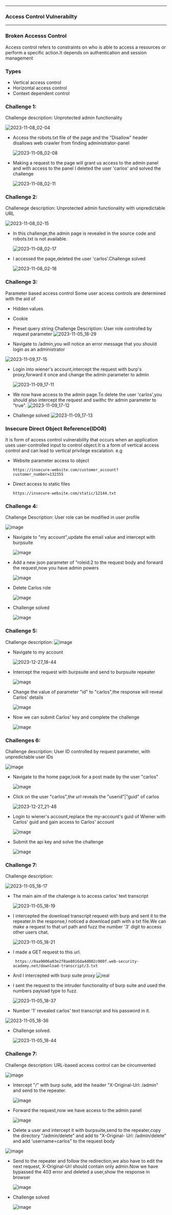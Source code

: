 * * *
 ### Access Control Vulnerabilty
* *  *
### Broken Accesss Control
 Access control refers to constraints on who is able to access a resources or perform a specific action.It depends on authentication and session management
### Types
- Vertical access control
- Horizontal access control
- Context dependent control

### Challenge 1:
 Challenge description: Unprotected admin functionality
 
 ![2023-11-08_02-04](https://github.com/SENSEIXENUS2/SENSEIXENUS2.github.io/assets/98669513/0d23173d-b9b9-4cbd-b15c-c506093e1548) 

- Access the robots.txt file of the page and the "Disallow" header disallows web crawler from finding administrator-panel
  
  ![2023-11-08_02-08](https://github.com/SENSEIXENUS2/SENSEIXENUS2.github.io/assets/98669513/86233fe6-8a2c-47fd-b8d9-27b3174ce3f9)

- Making a request to the page will grant us access to the admin panel and with access to the panel I deleted the user 'carlos' and solved the challenge
  
  ![2023-11-08_02-11](https://github.com/SENSEIXENUS2/SENSEIXENUS2.github.io/assets/98669513/15dc1610-b752-4fec-9275-7762b8523ae4)

 ### Challenge 2:
 Challenege description: Unprotected admin functionality with unpredictable URL

   ![2023-11-08_02-15](https://github.com/SENSEIXENUS2/SENSEIXENUS2.github.io/assets/98669513/a4046b26-d94a-4759-a035-57cf8f41c1fd)

- In this challenge,the admin page is revealed in the source code and robots.txt is not available.

  ![2023-11-08_02-17](https://github.com/SENSEIXENUS2/SENSEIXENUS2.github.io/assets/98669513/44a3f966-5a19-4748-9d09-f9102a684509)

- I accessed the page,deleted the user 'carlos'.Challenge solved

   ![2023-11-08_02-18](https://github.com/SENSEIXENUS2/SENSEIXENUS2.github.io/assets/98669513/643274f6-116f-4cb5-9c93-34c6d5c8d34f)

### Challenge 3:
  Parameter based access control
  Some user access controls are determined with the aid of
- Hidden values
- Cookie
- Preset query string
  Challenge Description: User role controlled by request parameter
   ![2023-11-05_18-29](https://github.com/SENSEIXENUS2/SENSEIXENUS2.github.io/assets/98669513/45b0695b-d4b0-4707-953f-2a30fa6140bf)

- Navigate to  /admin,you will notice an error message that you should login as an administrator

 ![2023-11-09_17-15](https://github.com/SENSEIXENUS2/SENSEIXENUS2.github.io/assets/98669513/097ed22e-2669-435b-a79c-ccbb5a7940ab)

- Login into wiener's account,intercept the request with burp's proxy,forward it once and change the admin parameter to admin
  
  ![2023-11-09_17-11](https://github.com/SENSEIXENUS2/SENSEIXENUS2.github.io/assets/98669513/458a5d27-12ec-401c-bd04-572d5b8046ba)

- We now have access to the admin page.To delete the user 'carlos',you should also intercept the request and swithc thr admin parameter to "true".
  ![2023-11-09_17-12](https://github.com/SENSEIXENUS2/SENSEIXENUS2.github.io/assets/98669513/2c561778-4e79-4b7a-bdcd-ac43aeb60b74)

- Challenge solved
  ![2023-11-09_17-13](https://github.com/SENSEIXENUS2/SENSEIXENUS2.github.io/assets/98669513/89a4821e-50c9-4ded-93d5-f6d5fbd51c15)

### Insecure Direct Object Reference(IDOR)
 It is form of access control vulnerability that occurs when an application uses user-controlled input to control object.It is a form of vertical access control and can lead to vertical privilege escalation.
e.g
- Website parameter access to object
  
      https://insecure-website.com/customer_account?customer_number=132355

- Direct access to static files

      https://insecure-website.com/static/12144.txt
### Challenge 4: 
 Challenge Description: User role can be modified in user profile

  ![image](https://github.com/SENSEIXENUS2/SENSEIXENUS2.github.io/assets/98669513/6053e0d0-c542-43e7-8b17-acfa0e573b9e)

- Navigate to "my account",update the email value and intercept with burpsuite

  ![image](https://github.com/SENSEIXENUS2/SENSEIXENUS2.github.io/assets/98669513/77083798-aae8-4240-88b7-52b4aaf63504)

- Add a new json parameter of "roleid:2 to the request body and forward the request,now you have admin powers

  ![image](https://github.com/SENSEIXENUS2/SENSEIXENUS2.github.io/assets/98669513/3d7b115a-3064-4446-96a4-17e94e98b53a)

- Delete Carlos role
   
   ![image](https://github.com/SENSEIXENUS2/SENSEIXENUS2.github.io/assets/98669513/7acb0da4-07cd-4762-be3a-7b77972666a0)

- Challenge solved

   ![image](https://github.com/SENSEIXENUS2/SENSEIXENUS2.github.io/assets/98669513/5efabe22-d1ad-4428-a3c8-13f08f25d5d4)

### Challenge 5:
   Challenge description:
   ![image](https://github.com/SENSEIXENUS2/SENSEIXENUS2.github.io/assets/98669513/9f0a261e-9d08-4ab6-8b9d-f148f95098e3)
   
- Navigate to my account

  ![2023-12-27_18-44](https://github.com/SENSEIXENUS2/SENSEIXENUS2.github.io/assets/98669513/bf906e43-af21-4065-8d5a-b04f98caa70c)

- Intercept the request with burpsuite and send to burpsuite repeater

  ![image](https://github.com/SENSEIXENUS2/SENSEIXENUS2.github.io/assets/98669513/1511ce0c-2d3d-4748-aada-d2ffef7b62da)

- Change the value of parameter "id" to "carlos",the response will reveal Carlos' details

   ![image](https://github.com/SENSEIXENUS2/SENSEIXENUS2.github.io/assets/98669513/463ad044-70df-4796-8cf2-006514bb4a21)

- Now we can submit Carlos' key and complete the challenge

  ![image](https://github.com/SENSEIXENUS2/SENSEIXENUS2.github.io/assets/98669513/61355f21-b081-4f2c-86fc-d2e185fa7cc0)

### Challenges 6:
  Challenge description: User ID controlled by request parameter, with unpredictable user IDs

  ![image](https://github.com/SENSEIXENUS2/SENSEIXENUS2.github.io/assets/98669513/7aefe6c6-33a2-48b9-a292-d609adeac114)

- Navigate to the home page,look for a post made by the user "carlos"

  ![image](https://github.com/SENSEIXENUS2/SENSEIXENUS2.github.io/assets/98669513/3097d76a-4fbe-43a4-ad38-56cf4554d8d3)

- Click on the user "carlos",the url reveals the "userid"|"guid" of carlos

   ![2023-12-27_21-48](https://github.com/SENSEIXENUS2/SENSEIXENUS2.github.io/assets/98669513/7bfdf473-c54f-4224-a6a7-dc1794c20285)

- Login to wiener's account,replace the my-account's guid of Wiener with Carlos' guid and gain access to Carlos' account

  ![image](https://github.com/SENSEIXENUS2/SENSEIXENUS2.github.io/assets/98669513/9a9ca01b-c0fe-4fdf-9208-b88dab980c3d)

- Submit the api key and solve the challenge

   ![image](https://github.com/SENSEIXENUS2/SENSEIXENUS2.github.io/assets/98669513/cba9b614-667f-4d24-9f7a-f0197a0e1fe1)

### Challenge 7:
  Challenge description:
  
![2023-11-05_18-17](https://github.com/SENSEIXENUS2/SENSEIXENUS2.github.io/assets/98669513/83a09ffa-fd91-4bd0-85b5-bafde2c14bba)

- The main aim of the chalenge is to access carlos' text transcript

  ![2023-11-05_18-19](https://github.com/SENSEIXENUS2/SENSEIXENUS2.github.io/assets/98669513/1174c8de-bcb2-49e5-a419-af7fdb400b9e)
    
- I intercepted the download transcript request with burp and sent it to the repeater.In the response,I noticed a download path with a txt file.We can make a request to that url path and fuzz the number '3' digit to access other users chat.

  ![2023-11-05_18-21](https://github.com/SENSEIXENUS2/SENSEIXENUS2.github.io/assets/98669513/5e838bb4-b2c2-411d-86c8-fe191739016a)

- I made a GET request to this url.

       https://0aa9006a03e2f0ae8016da4d002c000f.web-security-academy.net/download-transcript/3.txt
- And I intercepted with burp suite proxy
    ![real](https://github.com/SENSEIXENUS2/SENSEIXENUS2.github.io/assets/98669513/abe6e672-7db3-4174-a823-2c7cf705007c)

   
- I sent the request to the intruder functionality of burp suite and used the numbers payload type to fuzz.

  ![2023-11-05_18-37](https://github.com/SENSEIXENUS2/SENSEIXENUS2.github.io/assets/98669513/4af6df2e-abfe-4da7-880d-9e3deeb8a9fc)

- Number '1' revealed carlos' text transcript and  his password in it.

 ![2023-11-05_18-36](https://github.com/SENSEIXENUS2/SENSEIXENUS2.github.io/assets/98669513/52eb72ed-c2e5-453b-8077-447cf9efd922)

- Challenge solved.

  ![2023-11-05_18-44](https://github.com/SENSEIXENUS2/SENSEIXENUS2.github.io/assets/98669513/1fa36540-572d-432a-8105-5ccad44e077c)

  
### Challenge 7: 
   Challenge description: URL-based access control can be circumvented

   ![image](https://github.com/SENSEIXENUS2/SENSEIXENUS2.github.io/assets/98669513/4cd10d57-a2a7-4d9a-adac-3a13f80d4702)

- Intercept "/" with burp suite, add the header "X-Original-Url: /admin" and send to the repeater.

  ![image](https://github.com/SENSEIXENUS2/SENSEIXENUS2.github.io/assets/98669513/f994832f-1a92-465b-a5fa-79aa66e60207)

- Forward the request,now we have access to the admin panel

  ![image](https://github.com/SENSEIXENUS2/SENSEIXENUS2.github.io/assets/98669513/121bce98-dcf4-47d6-b107-3dc2198b5c46)

- Delete a user and intercept it with burpsuite,send to the repeater,copy the directory "/admin/delete" and add to "X-Original- Url: /admin/delete" and add 'username=carlos" to the request body

 ![image](https://github.com/SENSEIXENUS2/SENSEIXENUS2.github.io/assets/98669513/8853bcde-9940-40f6-817c-cf6693db20ba)

- Send to the repeater and follow the redirection,we also have to edit the next request, X-Original-Url should contain only admin.Now we have bypassed the 403 error and deleted a user,show the response in browser

    ![image](https://github.com/SENSEIXENUS2/SENSEIXENUS2.github.io/assets/98669513/d01e6784-90a9-4482-91bd-018a9c8ab18e)

- Challenge solved

  ![image](https://github.com/SENSEIXENUS2/SENSEIXENUS2.github.io/assets/98669513/fa336b41-8ae7-4986-b57a-500dcb0cdffa)
